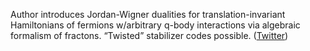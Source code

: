 
Author introduces Jordan-Wigner dualities for translation-invariant Hamiltonians of fermions w/arbitrary q-body interactions via algebraic formalism of fractons. “Twisted” stabilizer codes possible. ([Twitter](https://twitter.com/JoshuahHeath/status/1233103298938327040))
